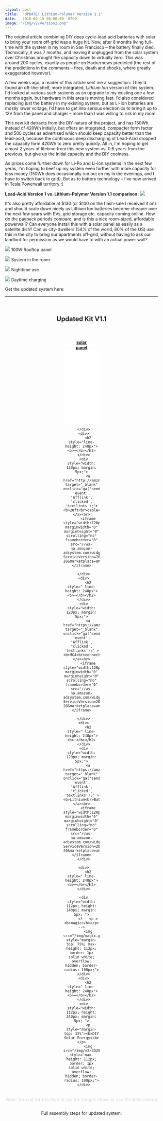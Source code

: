 ```yaml
---
layout: post
title:  "UPDATE: Lithium-Polymer Version 1.1"
date:   2018-02-15 08:00:00 -0700
image: "/img/v2/version2.png"
---
```




   <style>
      hr{
        border-top: 1px solid #efefef
      }

      h2{
        text-align: center;
      }

      .flexbox{
        margin: 0 auto; 
        display:flex; 
        flex-wrap: wrap; 
        justify-content: center; 
        text-align: center
      }
  </style>



The original article combining DIY deep cycle-lead acid batteries with solar to bring your room off-grid was a huge hit. Now, after 8 months living full-time with the system in my room in San Francisco – the battery finally died. Technically, it was 7 months, and leaving it unplugged from the solar system over Christmas brought the capacity down to virtually zero. This was around 200 cycles, exactly as people on Hackernews predicted (the rest of the predictions in the comments – fires, death and shocks, where greatly exaggerated however).


A few weeks ago, a reader of this article sent me a suggestion: They'd found an off-the-shelf, more integrated, _Lithium Ion_ version of this system. I'd looked at various such systems as an upgrade to my existing one a few months again, but hardware in this area is moving fast. I'd also considered replacing just the battery in my existing system, but as Li-Ion batteries are mostly lower voltage, I'd have to get into serious electronics to bring it up to 12V from the panel and charger – more than I was willing to risk in my room.

This new kit detracts from the DIY nature of the project, and has 150Wh instead of 420Wh initially, but offers an integrated, compacter form factor and 500 cycles as advertised which should keep capacity better than the lead-acid, because the continuous deep discharging of Lead-Acid dropped the capacity form 420Wh to zero pretty quickly. All in, I'm hoping to get  almost 2 years of lifetime from this new system vs. 0.6 years from the previous, but give up the initial capacity and the DIY coolness.

As prices come further down for Li-Po and Li-Ion systems in the next few yeras, I'm hoping to beef up my system even further with more capacity for less money (150Wh does occasionally run out on my in the evenings, and I have to switch back to grid). But as to battery technology – I've now arrived in Tesla Powerwall territory :)

<b>Lead-Acid Version 1 vs. Lithium-Polymer Version 1.1 comparison:</b>
![](/img/v2/IMG_3316.JPG)

It's also pretty affordable at $130 (or $100 on the flash-sale I received it on) and should scale down nicely as Lithium Ion batteries become cheaper over the next few years with EVs, grid storage etc. capacity coming online. How do the payback periods compare, and is this a nice room-sized, affordable powerwall? Can everyone install this with a solar panel as easily as a satellite dish? Can us city-dwellers (54% of the world, 80% of the US) use this in the city to bring our apartments off-grid, without having to ask our landlord for permission as we would have to with an actual power wall?


![](/img/FINAL.jpg)
100W Rooftop panel

![](/img/v2/IMG_3329.JPG)
System in the room



![](/img/v2/IMG_3336.JPG) 
Nighttime use


![](/img/v2/IMG_3338.jpg)
Daytime charging


Get the updated system here:




<!-- VERSION 2 -->
  <hr>
  <br>
  <h2>Updated Kit V1.1</h2>
  <br>
  <br>
  <div class="flexbox">
      <div style="width: 120px; margin: 5px;">
          <a href="https://amzn.to/2Ibym27" target="_blank" onclick="ga('send', 'event', 'Afflink', 'clicked', 'textlinks');"><b>solar<br>panel</b></a><br>
          <iframe style="width:120px;height:240px;" marginwidth="0" marginheight="0" scrolling="no" frameborder="0" src="//ws-na.amazon-adsystem.com/widgets/q?ServiceVersion=20070822&OneJS=1&Operation=GetAdHtml&MarketPlace=US&source=ss&ref=as_ss_li_til&ad_type=product_link&tracking_id=gridlesskits-20&marketplace=amazon&region=US&placement=B00L6LZRXM&asins=B00L6LZRXM&linkId=7ae8aae38e2e6affc679a3977db0cfa1&show_border=true&link_opens_in_new_window=true"></iframe>
          
      </div>
      <div>
          <h2 style="line-height: 240px"><b>+</b></h2>
      </div>
      <div style="width: 120px; margin: 5px;">
          <a href="http://amzn.to/2Bx07Li" target="_blank" onclick="ga('send', 'event', 'Afflink', 'clicked', 'textlinks');"><b>20ft<br>cable</b></a><br>
          <iframe style="width:120px;height:240px;" marginwidth="0" marginheight="0" scrolling="no" frameborder="0" src="//ws-na.amazon-adsystem.com/widgets/q?ServiceVersion=20070822&OneJS=1&Operation=GetAdHtml&MarketPlace=US&source=ss&ref=as_ss_li_til&ad_type=product_link&tracking_id=gridlesskits-20&marketplace=amazon&region=US&placement=B017PI2OUS&asins=B017PI2OUS&linkId=f672cd4f263b2b804df13586b58c41b6&show_border=true&link_opens_in_new_window=true"></iframe>
          
      </div>
      <div>
          <h2 style=" line-height: 240px"><b>+</b></h2>
      </div>
      <div style="width: 120px; margin: 5px;">
          <a href="https://amzn.to/2wBcCXR" target="_blank" onclick="ga('send', 'event', 'Afflink', 'clicked', 'textlinks');" ><b>MC4<br>connectors</b></a><br>
          <iframe style="width:120px;height:240px;" marginwidth="0" marginheight="0" scrolling="no" frameborder="0" src="//ws-na.amazon-adsystem.com/widgets/q?ServiceVersion=20070822&OneJS=1&Operation=GetAdHtml&MarketPlace=US&source=ss&ref=as_ss_li_til&ad_type=product_link&tracking_id=gridlesskits-20&marketplace=amazon&region=US&placement=B00Z56EIWA&asins=B00Z56EIWA&linkId=71796d25989f2928217f2120f4d7ab8d&show_border=true&link_opens_in_new_window=true"></iframe>
          
      </div>
      <div>
          <h2 style=" line-height: 240px"><b>+</b></h2>
      </div>
      <div style="width: 120px; margin: 5px;">
          <a href="https://amzn.to/2jQnV5p" target="_blank" onclick="ga('send', 'event', 'Afflink', 'clicked', 'textlinks');" ><b>Lithium<br>Battery</b></a><br>
          <iframe style="width:120px;height:240px;" marginwidth="0" marginheight="0" scrolling="no" frameborder="0" src="//ws-na.amazon-adsystem.com/widgets/q?ServiceVersion=20070822&OneJS=1&Operation=GetAdHtml&MarketPlace=US&source=ss&ref=as_ss_li_til&ad_type=product_link&tracking_id=gridlesskits-20&marketplace=amazon&region=US&placement=B076PR4TBZ&asins=B076PR4TBZ&linkId=f9574e9a3eef6e3b9d4f7ad100efd37e&show_border=true&link_opens_in_new_window=true"></iframe>
      </div>

      <div>
          <h2 style=" line-height: 240px"><b>+</b></h2>
      </div>
      
      <div style="width: 112px; height: 240px; margin: 5px; ">
          <!-- <p ><b>magic</b></p> -->
          <img src="/img/magic.gif" style="margin-top: 75%; max-height: 112px; border: 1px solid white; overflow: hidden; border-radius: 100px;">
      </div>
      <div>
          <h2 style=" line-height: 240px"><b>=</b></h2>
      </div>
      <div style="width: 112px; height: 240px; margin: 5px; ">
          <p style="margin-top: 15%"><b>DIY Solar Energy</b></p>
          <img src="/img/v2/3329.JPG" style="max-height: 112px; border: 1px solid white; overflow: hidden; border-radius: 100px;">
      </div>

  </div>
  <br>
  <p style="text-align: center; color: lightgrey"><i>Note: Turn off ad-blockers to see the images above or use the links instead</i></p>
  
  <br>


  <hr id="guides">





Full assembly steps for updated system:


